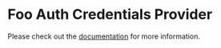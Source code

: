 # Foo Auth Credentials Provider

Please check out the [documentation](https://yanickrochon.github.io/foo-auth/sessions/cookie) for more information.
